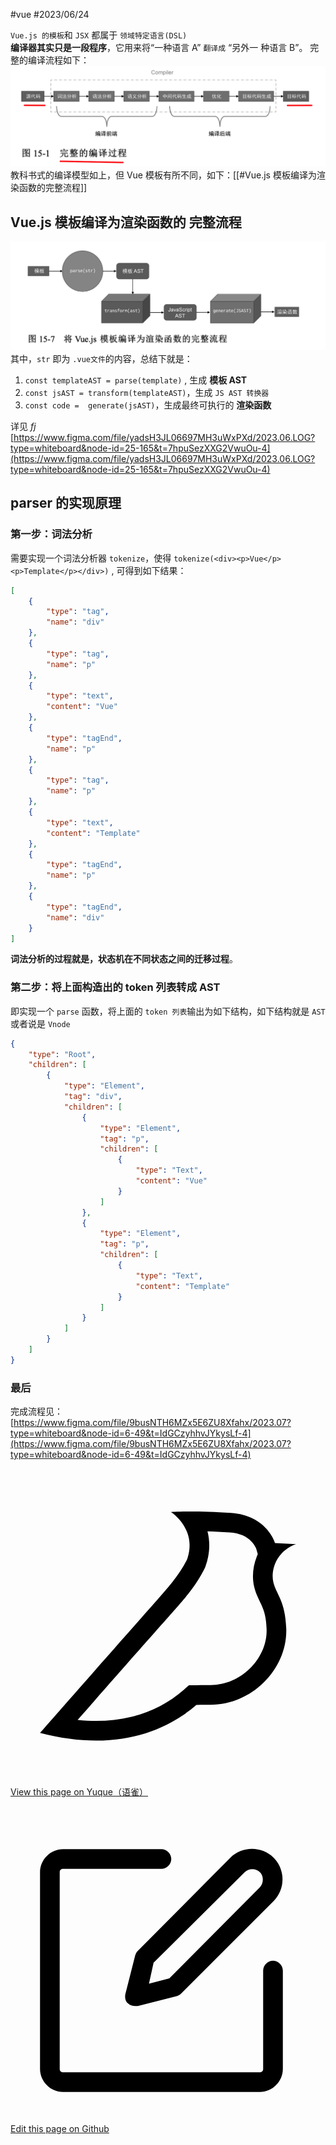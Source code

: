 #vue #2023/06/24 

`Vue.js 的模板`和 `JSX`  都属于 `领域特定语言(DSL)`  
**编译器其实只是一段程序**，它用来将“一种语言 A”  `翻译成`  “另外一 种语言 B”。
完整的编译流程如下：
![](images/bb7817fb1a517ee8ae5e63730360bf57.png)
教科书式的编译模型如上，但 Vue 模板有所不同，如下：[[#Vue.js 模板编译为渲染函数的完整流程]]

## Vue.js 模板编译为渲染函数的 完整流程
![](images/ded1464ed79b825a24b24e148fed06c6.png)
其中，`str` 即为 `.vue文件`的内容，总结下就是：

1. `const templateAST = parse(template)`   , 生成 **模板 AST**
2. `const jsAST = transform(templateAST)`，生成 `JS AST 转换器`
3. `const code =  generate(jsAST)`，生成最终可执行的 **渲染函数**

详见 _fj_   [https://www.figma.com/file/yadsH3JL06697MH3uWxPXd/2023.06.LOG?type=whiteboard&node-id=25-165&t=7hpuSezXXG2VwuOu-4](https://www.figma.com/file/yadsH3JL06697MH3uWxPXd/2023.06.LOG?type=whiteboard&node-id=25-165&t=7hpuSezXXG2VwuOu-4)


## parser 的实现原理

### 第一步：词法分析
需要实现一个词法分析器 `tokenize`，使得 `tokenize(<div><p>Vue</p><p>Template</p></div>)` ,  可得到如下结果：
```json
[
    {
        "type": "tag",
        "name": "div"
    },
    {
        "type": "tag",
        "name": "p"
    },
    {
        "type": "text",
        "content": "Vue"
    },
    {
        "type": "tagEnd",
        "name": "p"
    },
    {
        "type": "tag",
        "name": "p"
    },
    {
        "type": "text",
        "content": "Template"
    },
    {
        "type": "tagEnd",
        "name": "p"
    },
    {
        "type": "tagEnd",
        "name": "div"
    }
]
```
**词法分析的过程就是，状态机在不同状态之间的迁移过程**。

### 第二步：将上面构造出的 token 列表转成 AST
即实现一个 `parse` 函数，将上面的 `token 列表`输出为如下结构，如下结构就是 `AST` 或者说是  `Vnode`
```json
{
    "type": "Root",
    "children": [
        {
            "type": "Element",
            "tag": "div",
            "children": [
                {
                    "type": "Element",
                    "tag": "p",
                    "children": [
                        {
                            "type": "Text",
                            "content": "Vue"
                        }
                    ]
                },
                {
                    "type": "Element",
                    "tag": "p",
                    "children": [
                        {
                            "type": "Text",
                            "content": "Template"
                        }
                    ]
                }
            ]
        }
    ]
}
```

### 最后
完成流程见： [https://www.figma.com/file/9busNTH6MZx5E6ZU8Xfahx/2023.07?type=whiteboard&node-id=6-49&t=IdGCzyhhvJYkysLf-4](https://www.figma.com/file/9busNTH6MZx5E6ZU8Xfahx/2023.07?type=whiteboard&node-id=6-49&t=IdGCzyhhvJYkysLf-4)

<div class="liguwe-doc-footer" id="liguwe.site.blog-doc-footer">
            <div class="liguwe-doc-footer-edit-link">
                <p class="liguwe-doc-footer-p">
                    <svg t="1687912573060" class="icon" viewBox="0 0 1024 1024" version="1.1" xmlns="http://www.w3.org/2000/svg" p-id="1498">
                        <path d="M854.6 370.6c-9.9-39.4 9.9-102.2 73.4-124.4l-67.9-3.6s-25.7-90-143.6-98c-117.8-8.1-194.9-3-195-3 0.1 0 87.4 55.6 52.4 154.7-25.6 52.5-65.8 95.6-108.8 144.7-1.3 1.3-2.5 2.6-3.5 3.7C319.4 605 96 860 96 860c245.9 64.4 410.7-6.3 508.2-91.1 20.5-0.2 35.9-0.3 46.3-0.3 135.8 0 250.6-117.6 245.9-248.4-3.2-89.9-31.9-110.2-41.8-149.6z m-204.1 334c-10.6 0-26.2 0.1-46.8 0.3l-23.6 0.2-17.8 15.5c-47.1 41-104.4 71.5-171.4 87.6-52.5 12.6-110 16.2-172.7 9.6 18-20.5 36.5-41.6 55.4-63.1 92-104.6 173.8-197.5 236.9-268.5l1.4-1.4 1.3-1.5c4.1-4.6 20.6-23.3 24.7-28.1 9.7-11.1 17.3-19.9 24.5-28.6 30.7-36.7 52.2-67.8 69-102.2l1.6-3.3 1.2-3.4c13.7-38.8 15.4-76.9 6.2-112.8 22.5 0.7 46.5 1.9 71.7 3.6 33.3 2.3 55.5 12.9 71.1 29.2 5.8 6 10.2 12.5 13.4 18.7 1 2 1.7 3.6 2.3 5l5 17.7c-15.7 34.5-19.9 73.3-11.4 107.2 3 11.8 6.9 22.4 12.3 34.4 2.1 4.7 9.5 20.1 11 23.3 10.3 22.7 15.4 43 16.7 78.7 3.3 94.6-82.7 181.9-182 181.9z"
                              p-id="1499" ></path>
                    </svg>
                    <a href="https://www.yuque.com/liguwe/post/zqgi2fpd7ac3dqn4" target="_blank" class="liguwe-doc-footer-edit-link-a">
                        View this page on Yuque（语雀）
                    </a>
                </p>
                <p class="liguwe-doc-footer-p">
                    <svg t="1687913054251" class="icon" viewBox="0 0 1024 1024" version="1.1" xmlns="http://www.w3.org/2000/svg" p-id="5173"><path d="M853.333333 501.333333c-17.066667 0-32 14.933333-32 32v320c0 6.4-4.266667 10.666667-10.666666 10.666667H170.666667c-6.4 0-10.666667-4.266667-10.666667-10.666667V213.333333c0-6.4 4.266667-10.666667 10.666667-10.666666h320c17.066667 0 32-14.933333 32-32s-14.933333-32-32-32H170.666667c-40.533333 0-74.666667 34.133333-74.666667 74.666666v640c0 40.533333 34.133333 74.666667 74.666667 74.666667h640c40.533333 0 74.666667-34.133333 74.666666-74.666667V533.333333c0-17.066667-14.933333-32-32-32z"  p-id="5174"></path><path d="M405.333333 484.266667l-32 125.866666c-2.133333 10.666667 0 23.466667 8.533334 29.866667 6.4 6.4 14.933333 8.533333 23.466666 8.533333h8.533334l125.866666-32c6.4-2.133333 10.666667-4.266667 14.933334-8.533333l300.8-300.8c38.4-38.4 38.4-102.4 0-140.8-38.4-38.4-102.4-38.4-140.8 0L413.866667 469.333333c-4.266667 4.266667-6.4 8.533333-8.533334 14.933334z m59.733334 23.466666L761.6 213.333333c12.8-12.8 36.266667-12.8 49.066667 0 12.8 12.8 12.8 36.266667 0 49.066667L516.266667 558.933333l-66.133334 17.066667 14.933334-68.266667z"  p-id="5175"></path></svg>
                    <a href="https://github.com/liguwe/liguwe.github.io/blob/master/post/zqgi2fpd7ac3dqn4.md" target="_blank" class="liguwe-doc-footer-edit-link-a">Edit this page on Github</a>
                </p>
            </div>
            <div id="liguwe-comment"></div></div>